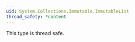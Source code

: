 ```yaml
---
uid: System.Collections.Immutable.ImmutableList
thread_safety: *content
---
```


This type is thread safe.


